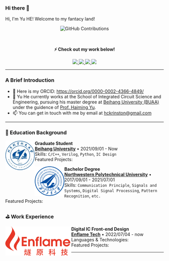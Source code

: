 ### Hi there 👋
<p> Hi, I'm Yu HE! Welcome to my fantacy land!<p>

<div align="center">

![GitHub Contributions](https://github-readme-stats.vercel.app/api?username=yuuhe4fun&show_icons=true&title_color=fff&icon_color=79ff97&text_color=9f9f9f&bg_color=151515)
</div>

<p align="center">
  <br><br>
  <strong>⚡ Check out my work below! </strong>
  <br><br>
  <a href="https://github.com/yuuhe4fun">
    <img src="https://badges.pufler.dev/visits/yuuhe4fun/yuuhe4fun?style=flat-square&color=black&logo=github">
  </a>
  <a href="https://github.com/yuuhe4fun">
    <img src="https://badges.pufler.dev/years/yuuhe4fun?style=flat-square&color=black&logo=github">
  </a>
  <a href="https://github.com/yuuhe4fun?tab=repositories">
    <img src="https://badges.pufler.dev/repos/yuuhe4fun?style=flat-square&color=black&logo=github">
  </a>
  <a href="https://github.com/yuuhe4fun">
    <img src="https://badges.pufler.dev/commits/monthly/yuuhe4fun?style=flat-square&color=black&logo=github">
  </a>
</p>

---

### A Brief Introduction
- 👻 Here is my ORCID: <a href="https://orcid.org/0000-0002-4366-4849/">https://orcid.org/0000-0002-4366-4849/</a>
- 🏫 Yu He currently works at the School of Integrated Circuit Science and Engineering, pursuing his master degree at <a href="https://www.buaa.edu.cn/">Beihang University (BUAA)</a> under the guidence of <a href="http://shi.buaa.edu.cn/hyu/zh_CN/index.htm">Prof. Haiming Yu</a>.
- 📫 You can get in touch with me by email at [hckrinston@gmail.com](mailto:hckrinston@gmail.com)

---
### 📖 Education Background

<img align="left" height="94px" width="94px" src="./pic/beihang.jpg"/>

**Graduate Student** \
[**Beihang University**](https://www.buaa.edu.cn/) • 2021/09/01 - Now \
Skills: `C/C++`, `Verilog`, `Python`, `IC Design` \
Featured Projects: 
<br/>

<img align="left" height="94px" width="94px" src="./pic/nwpu.png"/>

**Bachelor Degree** \
[**Northwestern Polytechnical University**](https://www.nwpu.edu.cn/) • 2017/09/01 - 2021/07/01 \
Skills: `Communication Principle`, `Signals and Systems`, `Digital Signal Processing`, `Pattern Recognition`, `etc.` \
Featured Projects: 
<br/>

### ⛳ Work Experience

<img align="left" height="94px"  alt="DiDi" src="./pic/enflame.png"/>

**Digital IC Front-end Design** \
[**Enflame Tech**](https://www.enflame-tech.com/) • 2022/07/04 - now \
Languages & Technologies:   \
Featured Projects: 
<br>

---

<!--
**Hckrinston/Hckrinston** is a ✨ _special_ ✨ repository because its `README.md` (this file) appears on your GitHub profile.

Here are some ideas to get you started:

- 🔭 I’m currently working on ...
- 🌱 I’m currently learning ...
- 👯 I’m looking to collaborate on ...
- 🤔 I’m looking for help with ...
- 💬 Ask me about ...
- 📫 How to reach me: ...
- 😄 Pronouns: ...
- ⚡ Fun fact: ...
-->
